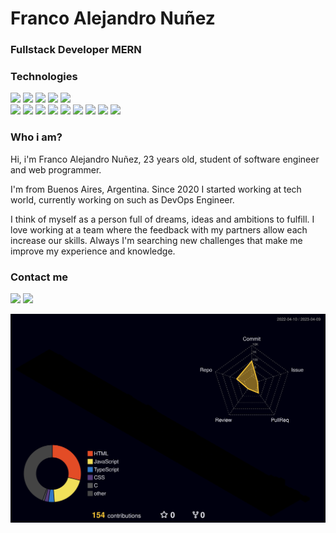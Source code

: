 <h1>Franco Alejandro Nuñez</h1>


<h3>Fullstack Developer MERN</h3>




### Technologies

<p>
    <img src="https://img.shields.io/badge/-Trello-0079BF?style=flat-square&logo=Trello&logoColor=white"/>
    <img src="https://img.shields.io/badge/-Figma-FA6400?style=flat-square&logo=Figma&logoColor=white"/>
    <img src="https://img.shields.io/badge/-MySQL-F29111?style=flat-square&logo=MySQL&logoColor=white"/>
    <img src="https://img.shields.io/badge/-Postman-rgb(255, 108, 55)?style=flat-square&logo=Postman&logoColor=white"/>
    <img src="https://img.shields.io/badge/-Jenkins-d24939?style=flat-square&logo=Jenkins&logoColor=white"/><br/>
    <img src="https://img.shields.io/badge/-React-61dafb?style=flat-square&logo=React&logoColor=white"/>
    <img src="https://img.shields.io/badge/-Next-0070f3?style=flat-square&logo=Next.js&logoColor=white"/>
    <img src="https://img.shields.io/badge/-JavaScript-fa0000?style=flat-square&logo=Javascript&logoColor=white"/>
    <img src="https://img.shields.io/badge/-Node-026e00?style=flat-square&logo=Node.js&logoColor=white"/>
    <img src="https://img.shields.io/badge/-Express-1C78C0?style=flat-square&logo=Express.js&logoColor=white"/>
    <img src="https://img.shields.io/badge/-Nest-ed2945?style=flat-square&logo=Nest.js&logoColor=white"/>
    <img src="https://img.shields.io/badge/-MongoDB-13aa52?style=flat-square&logo=Mongodb&logoColor=white"/>
    <img src="https://img.shields.io/badge/-TypeScript-719af4?style=flat-square&logo=Typescript&logoColor=white"/>
    <img src="https://img.shields.io/badge/-Bootstrap-6528e0?style=flat-square&logo=Bootstrap&logoColor=white"/>
 </p>


### Who i am?

<p>
Hi, i'm Franco Alejandro Nuñez, 23 years old, student of software engineer and web programmer.

I'm from Buenos Aires, Argentina. Since 2020 I started working at tech world, currently working on such as DevOps Engineer.

I think of myself as a person full of dreams, ideas and ambitions to fulfill. I love working at a team where the feedback with my partners allow each increase our skills. Always I'm searching new challenges that make me improve my experience and knowledge.

</p>
    
### Contact me

 <p>
  <a href="mailto:nunezfrancoalejandro1@gmail.com"><img src="https://img.shields.io/badge/e‑mail-D14836.svg?style=for-the-badge&logo=GMail&logoColor=white"/></a>
  <a href="https://linkedin.com/in/franco954/"><img src="https://img.shields.io/badge/linkedin-0077B5.svg?style=for-the-badge&logo=linkedin&logoColor=white"/></a>
</p>

![](./profile-3d-contrib/profile-night-rainbow.svg)
    



 
 
 



















